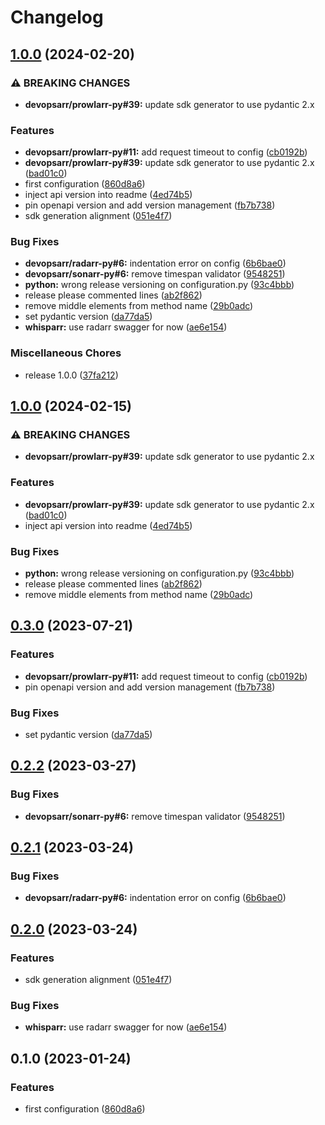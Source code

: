 # Changelog

## [1.0.0](https://github.com/devopsarr/whisparr-py/compare/v1.0.0...v1.0.0) (2024-02-20)


### ⚠ BREAKING CHANGES

* **devopsarr/prowlarr-py#39:** update sdk generator to use pydantic 2.x

### Features

* **devopsarr/prowlarr-py#11:** add request timeout to config ([cb0192b](https://github.com/devopsarr/whisparr-py/commit/cb0192b3f2d2a37d234087e9e07bf75d206277ab))
* **devopsarr/prowlarr-py#39:** update sdk generator to use pydantic 2.x ([bad01c0](https://github.com/devopsarr/whisparr-py/commit/bad01c0566c91648ab269116b65946df8d61879e))
* first configuration ([860d8a6](https://github.com/devopsarr/whisparr-py/commit/860d8a664b59eca475cd3500bbc4336cd44bb2c6))
* inject api version into readme ([4ed74b5](https://github.com/devopsarr/whisparr-py/commit/4ed74b5671066d7df81109abca345c6921a7d35d))
* pin openapi version and add version management ([fb7b738](https://github.com/devopsarr/whisparr-py/commit/fb7b738a198279f650c3f3423ea8cf1e47b331be))
* sdk generation alignment ([051e4f7](https://github.com/devopsarr/whisparr-py/commit/051e4f77dced7ec2068bb09b424eecdaeeff2c60))


### Bug Fixes

* **devopsarr/radarr-py#6:** indentation error on config ([6b6bae0](https://github.com/devopsarr/whisparr-py/commit/6b6bae0d3cd87ed719c8dbecc75e276e5f063eeb))
* **devopsarr/sonarr-py#6:** remove timespan validator ([9548251](https://github.com/devopsarr/whisparr-py/commit/95482519420631326be4af2f9f245a5c98b7a40b))
* **python:** wrong release versioning on configuration.py ([93c4bbb](https://github.com/devopsarr/whisparr-py/commit/93c4bbb6d1789b388267ffc65740bc67e7dc6a27))
* release please commented lines ([ab2f862](https://github.com/devopsarr/whisparr-py/commit/ab2f86214ef6603d2bc8b38570339956d32ebe6e))
* remove middle elements from method name ([29b0adc](https://github.com/devopsarr/whisparr-py/commit/29b0adc1753d0722eeb7800745e70df62710e7db))
* set pydantic version ([da77da5](https://github.com/devopsarr/whisparr-py/commit/da77da59560b4ae1ce364cebfad549c4377233a0))
* **whisparr:** use radarr swagger for now ([ae6e154](https://github.com/devopsarr/whisparr-py/commit/ae6e15461ae0c6c3c53397001bb68922b7be4d42))


### Miscellaneous Chores

* release 1.0.0 ([37fa212](https://github.com/devopsarr/whisparr-py/commit/37fa2121fdedcc30660fa1a1841f26dfe0c8a64c))

## [1.0.0](https://github.com/devopsarr/whisparr-py/compare/v0.3.0...v1.0.0) (2024-02-15)


### ⚠ BREAKING CHANGES

* **devopsarr/prowlarr-py#39:** update sdk generator to use pydantic 2.x

### Features

* **devopsarr/prowlarr-py#39:** update sdk generator to use pydantic 2.x ([bad01c0](https://github.com/devopsarr/whisparr-py/commit/bad01c0566c91648ab269116b65946df8d61879e))
* inject api version into readme ([4ed74b5](https://github.com/devopsarr/whisparr-py/commit/4ed74b5671066d7df81109abca345c6921a7d35d))


### Bug Fixes

* **python:** wrong release versioning on configuration.py ([93c4bbb](https://github.com/devopsarr/whisparr-py/commit/93c4bbb6d1789b388267ffc65740bc67e7dc6a27))
* release please commented lines ([ab2f862](https://github.com/devopsarr/whisparr-py/commit/ab2f86214ef6603d2bc8b38570339956d32ebe6e))
* remove middle elements from method name ([29b0adc](https://github.com/devopsarr/whisparr-py/commit/29b0adc1753d0722eeb7800745e70df62710e7db))

## [0.3.0](https://github.com/devopsarr/whisparr-py/compare/v0.2.2...v0.3.0) (2023-07-21)


### Features

* **devopsarr/prowlarr-py#11:** add request timeout to config ([cb0192b](https://github.com/devopsarr/whisparr-py/commit/cb0192b3f2d2a37d234087e9e07bf75d206277ab))
* pin openapi version and add version management ([fb7b738](https://github.com/devopsarr/whisparr-py/commit/fb7b738a198279f650c3f3423ea8cf1e47b331be))


### Bug Fixes

* set pydantic version ([da77da5](https://github.com/devopsarr/whisparr-py/commit/da77da59560b4ae1ce364cebfad549c4377233a0))

## [0.2.2](https://github.com/devopsarr/whisparr-py/compare/v0.2.1...v0.2.2) (2023-03-27)


### Bug Fixes

* **devopsarr/sonarr-py#6:** remove timespan validator ([9548251](https://github.com/devopsarr/whisparr-py/commit/95482519420631326be4af2f9f245a5c98b7a40b))

## [0.2.1](https://github.com/devopsarr/whisparr-py/compare/v0.2.0...v0.2.1) (2023-03-24)


### Bug Fixes

* **devopsarr/radarr-py#6:** indentation error on config ([6b6bae0](https://github.com/devopsarr/whisparr-py/commit/6b6bae0d3cd87ed719c8dbecc75e276e5f063eeb))

## [0.2.0](https://github.com/devopsarr/whisparr-py/compare/v0.1.0...v0.2.0) (2023-03-24)


### Features

* sdk generation alignment ([051e4f7](https://github.com/devopsarr/whisparr-py/commit/051e4f77dced7ec2068bb09b424eecdaeeff2c60))


### Bug Fixes

* **whisparr:** use radarr swagger for now ([ae6e154](https://github.com/devopsarr/whisparr-py/commit/ae6e15461ae0c6c3c53397001bb68922b7be4d42))

## 0.1.0 (2023-01-24)


### Features

* first configuration ([860d8a6](https://github.com/devopsarr/whisparr-py/commit/860d8a664b59eca475cd3500bbc4336cd44bb2c6))
